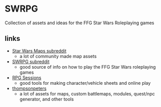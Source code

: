 # SWRPG

Collection of assets and ideas for the FFG Star Wars Roleplaying games

## links

* [Star Wars Maps subreddit](https://www.reddit.com/r/Star_Wars_Maps/)
  * a lot of community made map assets
* [SWRPG subreddit](https://www.reddit.com/r/swrpg/)
  * good source of info on how to play the FFG Star Wars roleplaying games
* [RPG Sessions](https://app.rpgsessions.com/char)
  * good tools for making character/vehicle sheets and online play
* [thompsonpeters](http://thompsonpeters.com/eote/)
  * a lot of assets for maps, custom battlemaps, modules, quest/npc generator, and other tools 

